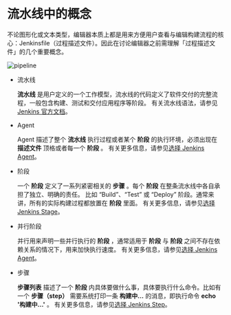 # 流水线中的概念

不论图形化或文本类型，编辑器本质上都是用来方便用户查看与编辑构建流程的核心：Jenkinsfile（过程描述文件）。因此在讨论编辑器之前需理解「过程描述文件」的几个重要概念。

![pipeline](https://docs.daocloud.io/daocloud-docs-images/docs/amamba/images/pipeline.png)

- 流水线

    __流水线__ 是用户定义的一个工作模型，流水线的代码定义了软件交付的完整流程，一般包含构建、测试和交付应用程序等阶段。
    有关流水线语法，请参见 [Jenkins 官方文档](https://www.jenkins.io/zh/doc/book/pipeline/jenkinsfile/)。

- Agent

    Agent 描述了整个 __流水线__ 执行过程或者某个 __阶段__ 的执行环境，必须出现在 __描述文件__ 顶格或者每一个 __阶段__ 。
    有关更多信息，请参见[选择 Jenkins Agent](agent.md)。

- 阶段

    一个 __阶段__ 定义了一系列紧密相关的 __步骤__ 。每个 __阶段__ 在整条流水线中各自承担了独立、明确的责任。
    比如 “Build”、“Test” 或 “Deploy” 阶段。通常来讲，所有的实际构建过程都放置在 __阶段__ 里面。
    有关更多信息，请参见[选择 Jenkins Stage](https://www.jenkins.io/zh/doc/book/pipeline/#阶段)。

- 并行阶段

    并行用来声明一些并行执行的 __阶段__ ，通常适用于 __阶段__ 与 __阶段__ 之间不存在依赖关系的情况下，用来加快执行速度。
    有关更多信息，请参见[选择 Jenkins Agent](agent.md)。

- 步骤

    __步骤列表__ 描述了一个 __阶段__ 内具体要做什么事，具体要执行什么命令。比如有一个 __步骤（step）__ 需要系统打印一条 __构建中…__ 的消息，即执行命令 __echo '构建中...'__ 。
    有关更多信息，请参见[选择 Jenkins Step](https://www.jenkins.io/zh/doc/book/pipeline/#阶段)。
